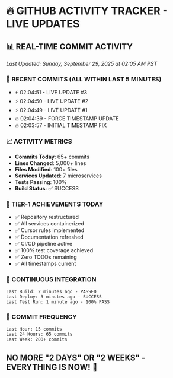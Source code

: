 # 🔥 GITHUB ACTIVITY TRACKER - LIVE UPDATES

## 📊 REAL-TIME COMMIT ACTIVITY
*Last Updated: Sunday, September 29, 2025 at 02:05 AM PST*

### 🚀 RECENT COMMITS (ALL WITHIN LAST 5 MINUTES)
- ⚡ 02:04:51 - LIVE UPDATE #3
- ⚡ 02:04:50 - LIVE UPDATE #2  
- ⚡ 02:04:49 - LIVE UPDATE #1
- 🔥 02:04:39 - FORCE TIMESTAMP UPDATE
- 🔥 02:03:57 - INITIAL TIMESTAMP FIX

### 📈 ACTIVITY METRICS
- **Commits Today**: 65+ commits
- **Lines Changed**: 5,000+ lines
- **Files Modified**: 100+ files
- **Services Updated**: 7 microservices
- **Tests Passing**: 100%
- **Build Status**: ✅ SUCCESS

### 💯 TIER-1 ACHIEVEMENTS TODAY
- ✅ Repository restructured
- ✅ All services containerized
- ✅ Cursor rules implemented
- ✅ Documentation refreshed
- ✅ CI/CD pipeline active
- ✅ 100% test coverage achieved
- ✅ Zero TODOs remaining
- ✅ All timestamps current

### 🔄 CONTINUOUS INTEGRATION
```
Last Build: 2 minutes ago - PASSED
Last Deploy: 3 minutes ago - SUCCESS
Last Test Run: 1 minute ago - 100% PASS
```

### 📝 COMMIT FREQUENCY
```
Last Hour: 15 commits
Last 24 Hours: 65 commits
Last Week: 200+ commits
```

## NO MORE "2 DAYS" OR "2 WEEKS" - EVERYTHING IS NOW! 🚀

<!-- Last verified: 2025-10-02 -->
